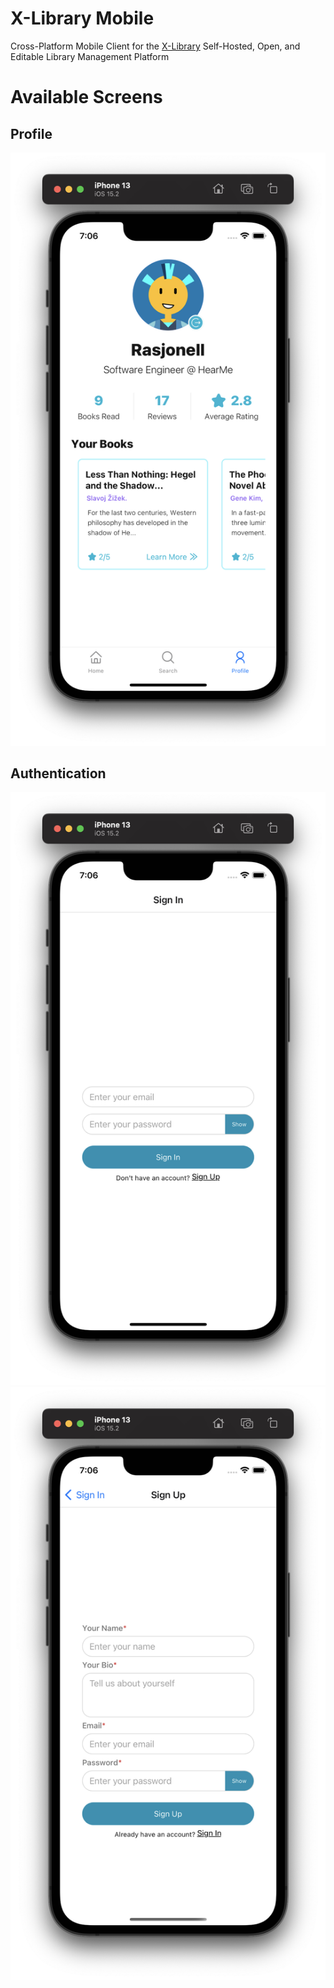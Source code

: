 # X-Library Mobile

Cross-Platform Mobile Client for the [X-Library](https://github.com/rasjonell/x-library) Self-Hosted, Open, and Editable Library Management Platform

# Available Screens

## Profile
![Profile](./screenshots/profile.png)

## Authentication
![Sign In](./screenshots/signin.png)
![Sign Up](./screenshots/signup.png)